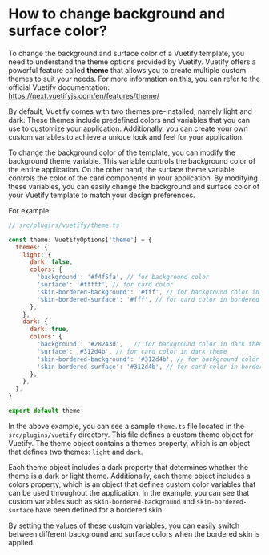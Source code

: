 # How to change background and surface color?

To change the background and surface color of a Vuetify template, you need to understand the theme options provided by Vuetify. Vuetify offers a powerful feature called **theme** that allows you to create multiple custom themes to suit your needs. For more information on this, you can refer to the official Vuetify documentation: <https://next.vuetifyjs.com/en/features/theme/>

By default, Vuetify comes with two themes pre-installed, namely light and dark. These themes include predefined colors and variables that you can use to customize your application. Additionally, you can create your own custom variables to achieve a unique look and feel for your application.

To change the background color of the template, you can modify the background theme variable. This variable controls the background color of the entire application. On the other hand, the surface theme variable controls the color of the card components in your application. By modifying these variables, you can easily change the background and surface color of your Vuetify template to match your design preferences.

For example:

```js
// src/plugins/vuetify/theme.ts

const theme: VuetifyOptions['theme'] = {
  themes: {
    light: {
      dark: false,
      colors: {
        'background': '#f4f5fa', // for background color
        'surface': '#fffff', // for card color
        'skin-bordered-background': '#fff', // for background color in bordered skin
        'skin-bordered-surface': '#fff', // for card color in bordered skin
      },
    },
    dark: {
      dark: true,
      colors: {
        'background': '#28243d',   // for background color in dark theme
        'surface': '#312d4b', // for card color in dark theme
        'skin-bordered-background': '#312d4b', // for background color in bordered skin and dark theme
        'skin-bordered-surface': '#312d4b', // for card color in bordered skin and dark theme
      },
    },
  },
}

export default theme
```

In the above example, you can see a sample `theme.ts` file located in the `src/plugins/vuetify` directory. This file defines a custom theme object for Vuetify. The theme object contains a themes property, which is an object that defines two themes: `light` and `dark`.

Each theme object includes a dark property that determines whether the theme is a dark or light theme. Additionally, each theme object includes a colors property, which is an object that defines custom color variables that can be used throughout the application. In the example, you can see that custom variables such as `skin-bordered-background` and `skin-bordered-surface` have been defined for a bordered skin.

By setting the values of these custom variables, you can easily switch between different background and surface colors when the bordered skin is applied.
